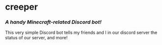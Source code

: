 # creeper
### _A handy Minecraft-related Discord bot!_

This very simple Discord bot tells my friends and I in our discord server the status of our server, and more! 


